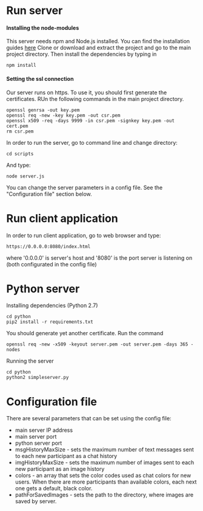 
Run server
==========
#### Installing the node-modules
This server needs npm and Node.js installed. You can find the installation guides [here](https://docs.npmjs.com/getting-started/what-is-npm)
Clone or download and extract the project and go to the main project directory. Then install the dependencies 
by typing in
```
npm install
```
#### Setting the ssl connection
Our server runs on https. To use it, you should first generate the certificates. RUn the following commands 
in the main project directory.
```
openssl genrsa -out key.pem
openssl req -new -key key.pem -out csr.pem
openssl x509 -req -days 9999 -in csr.pem -signkey key.pem -out cert.pem
rm csr.pem
```

In order to run the server, go to command line and change directory:

```
cd scripts
```

And type:

```
node server.js 
```

You can change the server parameters in a config file. See the "Configuration file" section below. 

Run client application
======================
In order to run client application, go to web browser and type:

```
https://0.0.0.0:8080/index.html
```

where '0.0.0.0' is server's host and '8080' is the port server is listening on (both configurated in the config file)



Python server
============
Installing dependencies (Python 2.7)
```
cd python
pip2 install -r requirements.txt
```

You should generate yet another certificate. 
Run the command
```
openssl req -new -x509 -keyout server.pem -out server.pem -days 365 -nodes
```
Running the server
```
cd python
python2 simpleserver.py
```

Configuration file
=================
There are several parameters that can be set using the config file:
* main server IP address
* main server port
* python server port
* msgHistoryMaxSize - sets the maximum number of text messages sent to each new participant as a chat history
* imgHistoryMaxSize - sets the maximum number of images sent to each new participant as an image history
* colors - an array that sets the color codes used as chat colors for new users. When there are more participants 
than available colors, each next one gets a default, black color.
* pathForSavedImages - sets the path to the directory, where images are saved by server.

